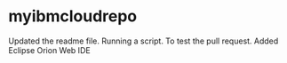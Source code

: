 # myibmcloudrepo

Updated the readme file.
Running a script.
To test the pull request. 
Added Eclipse Orion Web IDE